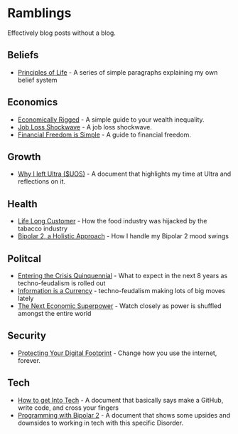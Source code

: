 # Ramblings

Effectively blog posts without a blog.

## Beliefs

- [Principles of Life](./principles-of-life.md) - A series of simple paragraphs explaining my own belief system

## Economics

- [Economically Rigged](./economically-rigged.md) - A simple guide to your wealth inequality.
- [Job Loss Shockwave](./job-loss-shockwave.md) - A job loss shockwave.
- [Financial Freedom is Simple](./financial-freedom-is-simple.md) - A guide to financial freedom.

## Growth

- [Why I left Ultra ($UOS)](./why-i-left-ultra-uos.md) - A document that highlights my time at Ultra and reflections on it.

## Health

- [Life Long Customer](./life-long-customer.md) - How the food industry was hijacked by the tabacco industry
- [Bipolar 2, a Holistic Approach](./bipolar-2-holistic-approach.md) - How I handle my Bipolar 2 mood swings
  
## Politcal

- [Entering the Crisis Quinquennial](./entering-the-crisis-quinquennial.md) - What to expect in the next 8 years as techno-feudalism is rolled out
- [Information is a Currency](./information-is-a-currency.md) - techno-feudalism making lots of big moves lately
- [The Next Economic Superpower](./the-next-economic-super-power.md) - Watch closely as power is shuffled amongst the entire world

## Security

- [Protecting Your Digital Footprint](./protecting-your-digital-footprint.md) - Change how you use the internet, forever.

## Tech

- [How to get Into Tech](./how-to-get-into-tech.md) - A document that basically says make a GitHub, write code, and cross your fingers
- [Programming with Bipolar 2](./programming-with-bipolar-2.md) - A document that shows some upsides and downsides to working in tech with this specific Disorder.

